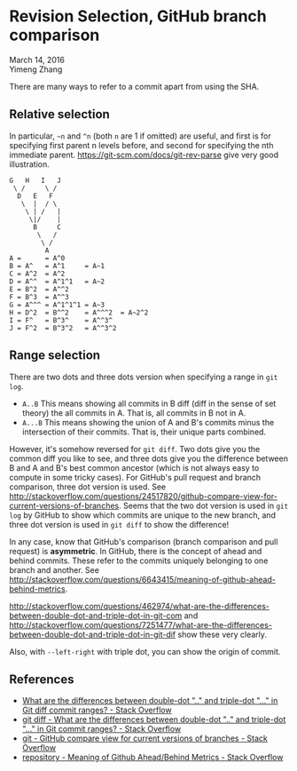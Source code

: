 # Revision Selection, GitHub branch comparison

March 14, 2016  
Yimeng Zhang

There are many ways to refer to a commit apart from using the SHA. 

## Relative selection

In particular, `~n` and `^n` (both `n` are 1 if omitted) are useful, and first is for specifying first parent n levels before, and second for specifying the nth immediate parent. <https://git-scm.com/docs/git-rev-parse> give very good illustration.

~~~
G   H   I   J
 \ /     \ /
  D   E   F
   \  |  / \
    \ | /   |
     \|/    |
      B     C
       \   /
        \ /
         A
A =      = A^0
B = A^   = A^1     = A~1
C = A^2  = A^2
D = A^^  = A^1^1   = A~2
E = B^2  = A^^2
F = B^3  = A^^3
G = A^^^ = A^1^1^1 = A~3
H = D^2  = B^^2    = A^^^2  = A~2^2
I = F^   = B^3^    = A^^3^
J = F^2  = B^3^2   = A^^3^2
~~~


## Range selection

There are two dots and three dots version when specifying a range in `git log`.

* `A..B` This means showing all commits in B diff (diff in the sense of set theory) the all commits in A. That is, all commits in B not in A.
* `A...B` This means showing the union of A and B's commits minus the intersection of their commits. That is, their unique parts combined.

However, it's somehow reversed for `git diff`. Two dots give you the common diff you like to see, and three dots give you the difference between B and A and B's best common ancestor (which is not always easy to compute in some tricky cases). For GitHub's pull request and branch comparison, three dot version is used. See <http://stackoverflow.com/questions/24517820/github-compare-view-for-current-versions-of-branches>. Seems that the two dot version is used in `git log` by GitHub to show which commits are unique to the new branch, and three dot version is used in `git diff` to show the difference! 

In any case, know that GitHub's comparison (branch comparison and pull request) is **asymmetric**. In GitHub, there is the concept of ahead and behind commits. These refer to the commits uniquely belonging to one branch and another. See <http://stackoverflow.com/questions/6643415/meaning-of-github-ahead-behind-metrics>.

<http://stackoverflow.com/questions/462974/what-are-the-differences-between-double-dot-and-triple-dot-in-git-com> and <http://stackoverflow.com/questions/7251477/what-are-the-differences-between-double-dot-and-triple-dot-in-git-dif> show these very clearly.

Also, with `--left-right` with triple dot, you can show the origin of commit.


## References

* [What are the differences between double-dot &quot;..&quot; and triple-dot &quot;...&quot; in Git diff commit ranges? - Stack Overflow](http://stackoverflow.com/questions/7251477/what-are-the-differences-between-double-dot-and-triple-dot-in-git-dif)
* [git diff - What are the differences between double-dot &quot;..&quot; and triple-dot &quot;...&quot; in Git commit ranges? - Stack Overflow](http://stackoverflow.com/questions/462974/what-are-the-differences-between-double-dot-and-triple-dot-in-git-com)
* [git - GitHub compare view for current versions of branches - Stack Overflow](http://stackoverflow.com/questions/24517820/github-compare-view-for-current-versions-of-branches)
* [repository - Meaning of Github Ahead/Behind Metrics - Stack Overflow](http://stackoverflow.com/questions/6643415/meaning-of-github-ahead-behind-metrics)


